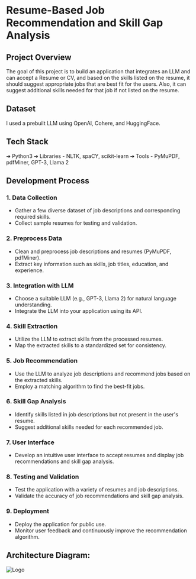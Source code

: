 
# Resume-Based Job Recommendation and Skill Gap Analysis

## Project Overview
The goal of this project is to build an application that integrates an LLM and can accept a Resume or CV, and based on the skills listed on the resume, it should suggest appropriate jobs that are best fit for the users. Also, it can suggest additional skills needed for that job if not listed on the resume.

## Dataset
I used a prebuilt LLM using OpenAI, Cohere, and HuggingFace. 


## Tech Stack
➔ Python3
➔ Libraries - NLTK, spaCY, scikit-learn
➔ Tools - PyMuPDF, pdfMiner, GPT-3, Llama 2

## Development Process
### 1. Data Collection
* Gather a few diverse dataset of job descriptions and corresponding required skills.
* Collect sample resumes for testing and validation.


### 2. Preprocess Data
* Clean and preprocess job descriptions and resumes (PyMuPDF, pdfMiner).
* Extract key information such as skills, job titles, education, and experience.


### 3. Integration with LLM
* Choose a suitable LLM (e.g., GPT-3, Llama 2) for natural language understanding.
* Integrate the LLM into your application using its API.

### 4. Skill Extraction
* Utilize the LLM to extract skills from the processed resumes.
* Map the extracted skills to a standardized set for consistency.

### 5. Job Recommendation
* Use the LLM to analyze job descriptions and recommend jobs based on the extracted skills.
* Employ a matching algorithm to find the best-fit jobs.

### 6. Skill Gap Analysis
* Identify skills listed in job descriptions but not present in the user's resume.
* Suggest additional skills needed for each recommended job.

### 7. User Interface
* Develop an intuitive user interface to accept resumes and display job recommendations and skill gap analysis.

### 8. Testing and Validation
* Test the application with a variety of resumes and job descriptions.
* Validate the accuracy of job recommendations and skill gap analysis.


### 9. Deployment
* Deploy the application for public use.
* Monitor user feedback and continuously improve the recommendation algorithm.

 
 

## Architecture Diagram:
![Logo](https://project-architecture0102.s3.eu-west-2.amazonaws.com/youtube_data_engineering_architectural+diagram.jpg)










    




